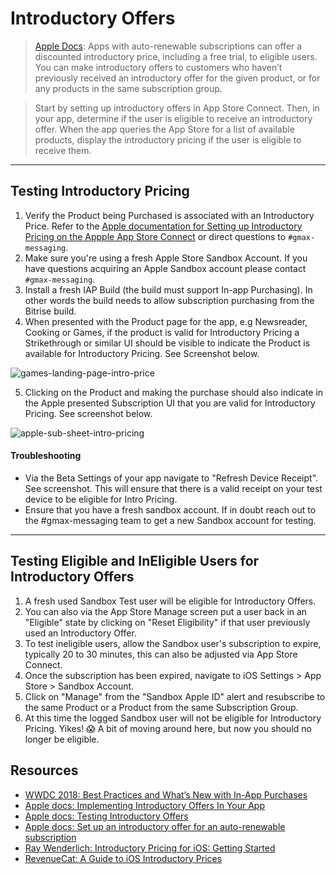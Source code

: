 # Introductory Offers 

> [Apple Docs](https://developer.apple.com/documentation/storekit/in-app_purchase/original_api_for_in-app_purchase/subscriptions_and_offers/implementing_introductory_offers_in_your_app): Apps with auto-renewable subscriptions can offer a discounted introductory price, including a free trial, to eligible users. You can make introductory offers to customers who haven’t previously received an introductory offer for the given product, or for any products in the same subscription group.

> Start by setting up introductory offers in App Store Connect. Then, in your app, determine if the user is eligible to receive an introductory offer. When the app queries the App Store for a list of available products, display the introductory pricing if the user is eligible to receive them.

***

## Testing Introductory Pricing

1. Verify the Product being Purchased is associated with an Introductory Price. Refer to the [Apple documentation for Setting up Introductory Pricing on the Appple App Store Connect](https://help.apple.com/app-store-connect/#/deve1d49254f) or direct questions to `#gmax-messaging`.
2. Make sure you're using a fresh Apple Store Sandbox Account. If you have questions acquiring an Apple Sandbox account please contact `#gmax-messaging`. 
3. Install a fresh IAP Build (the build must support In-app Purchasing). In other words the build needs to allow subscription purchasing from the Bitrise build. 
4. When presented with the Product page for the app, e.g Newsreader, Cooking or Games, if the product is valid for Introductory Pricing a Strikethrough or similar UI should be visible to indicate the Product is available for Introductory Pricing. See Screenshot below.

![games-landing-page-intro-price](https://user-images.githubusercontent.com/1819208/191154299-900d2496-12f7-4ab0-b417-d31f00a13ff4.PNG)

5. Clicking on the Product and making the purchase should also indicate in the Apple presented Subscription UI that you are valid for Introductory Pricing. See screenshot below. 

![apple-sub-sheet-intro-pricing](https://user-images.githubusercontent.com/1819208/191154331-84d459d2-c871-4753-a90e-0250dafd046f.PNG)

#### Troubleshooting

* Via the Beta Settings of your app navigate to "Refresh Device Receipt". See screenshot. This will ensure that there is a valid receipt on your test device to be eligible for Intro Pricing. 
* Ensure that you have a fresh sandbox account. If in doubt reach out to the #gmax-messaging team to get a new Sandbox account for testing.

***

## Testing Eligible and InEligible Users for Introductory Offers

1. A fresh used Sandbox Test user will be eligible for Introductory Offers.
2. You can also via the App Store Manage screen put a user back in an "Eligible" state by clicking on "Reset Eligibility" if that user previously used an Introductory Offer.
3. To test ineligible users, allow the Sandbox user's subscription to expire, typically 20 to 30 minutes, this can also be adjusted via App Store Connect. 
4. Once the subscription has been expired, navigate to iOS Settings > App Store > Sandbox Account. 
5. Click on "Manage" from the "Sandbox Apple ID" alert and resubscribe to the same Product or a Product from the same Subscription Group.
6. At this time the logged Sandbox user will not be eligible for Introductory Pricing. Yikes! 😱 A bit of moving around here, but now you should no longer be eligible. 

## Resources 

* [WWDC 2018: Best Practices and What’s New with In-App Purchases](https://developer.apple.com/videos/play/wwdc2018/704/)
* [Apple docs: Implementing Introductory Offers In Your App](https://developer.apple.com/documentation/storekit/original_api_for_in-app_purchase/subscriptions_and_offers/implementing_introductory_offers_in_your_app)
* [Apple docs: Testing Introductory Offers](https://developer.apple.com/documentation/storekit/original_api_for_in-app_purchase/subscriptions_and_offers/testing_introductory_offers)
* [Apple docs: Set up an introductory offer for an auto-renewable subscription](https://help.apple.com/app-store-connect/#/deve1d49254f)
* [Ray Wenderlich: Introductory Pricing for iOS: Getting Started](https://www.raywenderlich.com/9307-introductory-pricing-for-ios-getting-started)
* [RevenueCat: A Guide to iOS Introductory Prices](https://www.revenuecat.com/blog/ios-introductory-prices/)
